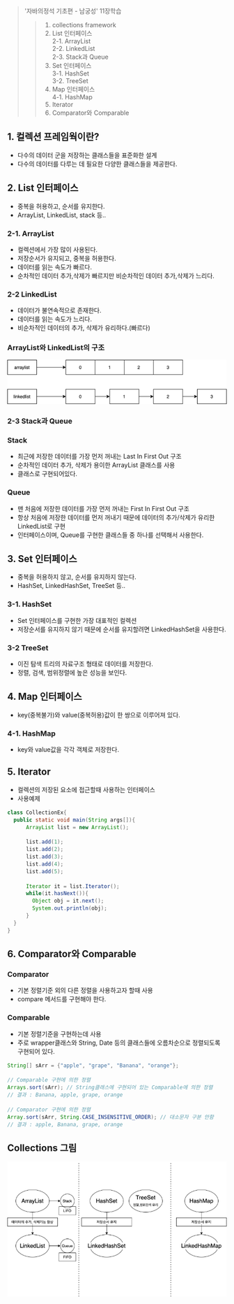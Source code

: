 >'자바의정석 기초편 - 남궁성' 11장학습
>> 1. collections framework
>> 2. List 인터페이스<br>
>> 2-1. ArrayList<br>
>> 2-2. LinkedList<br>
>> 2-3. Stack과 Queue<br>
>> 3. Set 인터페이스<br>
>> 3-1. HashSet<br>
>> 3-2. TreeSet
>> 4. Map 인터페이스<br>
>> 4-1. HashMap
>> 5. Iterator
>> 6. Comparator와 Comparable


## 1. 컬렉션 프레임웍이란?
- 다수의 데이터 군을 저장하는 클래스들을 표준화한 설계
- 다수의 데이터를 다루는 데 필요한 다양한 클래스들을 제공한다.

## 2. List 인터페이스
- 중복을 허용하고, 순서를 유지한다.
- ArrayList, LinkedList, stack 등..

### 2-1. ArrayList
- 컬렉션에서 가장 많이 사용된다.
- 저장순서가 유지되고, 중복을 허용한다.
- 데이터를 읽는 속도가 빠르다.
- 순차적인 데이터 추가,삭제가 빠르지만 비순차적인 데이터 추가,삭제가 느리다.

### 2-2 LinkedList
- 데이터가 불연속적으로 존재한다.
- 데이터를 읽는 속도가 느리다.
- 비순차적인 데이터의 추가, 삭제가 유리하다.(빠르다)

### ArrayList와 LinkedList의 구조
![list](./images/list.png)
### 2-3 Stack과 Queue
### Stack
- 최근에 저장한 데이터를 가장 먼저 꺼내는 Last In First Out 구조
- 순차적인 데이터 추가, 삭제가 용이한 ArrayList 클래스를 사용
- 클래스로 구현되어있다.

### Queue
- 맨 처음에 저장한 데이터를 가장 먼저 꺼내는 First In First Out 구조
- 항상 처음에 저장한 데이터를 먼저 꺼내기 때문에 데이터의 추가/삭제가 유리한 LinkedList로 구현
- 인터페이스이며, Queue를 구현한 클래스들 중 하나를 선택해서 사용한다.

## 3. Set 인터페이스
- 중복을 허용하지 않고, 순서를 유지하지 않는다.
- HashSet, LinkedHashSet, TreeSet 등..

### 3-1. HashSet
- Set 인터페이스를 구현한 가장 대표적인 컬렉션
- 저장순서를 유지하지 않기 때문에 순서를 유지할려면 LinkedHashSet을 사용한다.

### 3-2 TreeSet
- 이진 탐색 트리의 자료구조 형태로 데이터를 저장한다.
- 정렬, 검색, 범위정렬에 높은 성능을 보인다.

## 4. Map 인터페이스
- key(중복불가)와 value(중복허용)값이 한 쌍으로 이루어져 있다.

### 4-1. HashMap
- key와 value값을 각각 객체로 저장한다.

## 5. Iterator 
- 컬렉션의 저장된 요소에 접근할때 사용하는 인터페이스
- 사용예제
```java
class CollectionEx{
  public static void main(String args[]){
      ArrayList list = new ArrayList();
      
      list.add(1);
      list.add(2);
      list.add(3);
      list.add(4);
      list.add(5);
      
      Iterator it = list.Iterator();
      while(it.hasNext()){
        Object obj = it.next();
        System.out.println(obj);
      }
  }
}
```

## 6. Comparator와 Comparable

### Comparator
- 기본 정렬기준 외의 다른 정렬을 사용하고자 할때 사용
- compare 메서드를 구현해야 한다.

### Comparable
- 기본 정렬기준을 구현하는데 사용
- 주로 wrapper클래스와 String, Date 등의 클래스들에 오름차순으로 정렬되도록 구현되어 있다.

```java
String[] sArr = {"apple", "grape", "Banana", "orange"};

// Comparable 구현에 의한 정렬
Arrays.sort(sArr); // String클래스에 구현되어 있는 Comparable에 의한 정렬
// 결과 : Banana, apple, grape, orange

// Comparator 구현에 의한 정렬
Array.sort(sArr, String.CASE_INSENSITIVE_ORDER); // 대소문자 구분 안함
// 결과 : apple, Banana, grape, orange

```

## Collections 그림
![collections](./images/collections.png)
